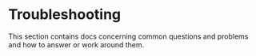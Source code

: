 # Troubleshooting

This section contains docs concerning common questions and problems and how to answer or work around them.
